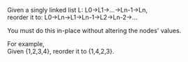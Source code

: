 Given a singly linked list L: L0→L1→…→Ln-1→Ln,  
reorder it to: L0→Ln→L1→Ln-1→L2→Ln-2→…

You must do this in-place without altering the nodes' values.

For example,  
Given {1,2,3,4}, reorder it to {1,4,2,3}.


